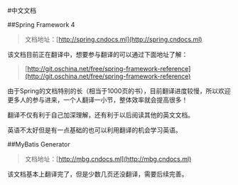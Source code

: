 #中文文档

##Spring Framework 4

>文档地址：[http://spring.cndocs.ml](http://spring.cndocs.ml)

该文档目前正在翻译中，想要参与翻译的可以通过下面地址了解：

>[http://git.oschina.net/free/spring-framework-reference](http://git.oschina.net/free/spring-framework-reference)


由于Spring的文档特别的长（相当于1000页的书），目前翻译进度较慢，所以欢迎更多人的参与进来，一个人翻译一小节，整体效率就会提高很多！

翻译不仅有利于自己加深理解，还有利于以后阅读其他的英文文档。

英语不太好但是有一点基础的也可以利用翻译的机会学习英语。

##MyBatis Generator

>文档地址：[http://mbg.cndocs.ml](http://mbg.cndocs.ml)

该文档基本上翻译完了，但是少数几页还没翻译，需要后续完善。
